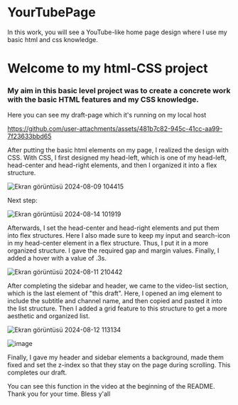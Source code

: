 # YourTubePage
In this work, you will see a YouTube-like home page design where I use my basic html and css knowledge.

# Welcome to my html-CSS project
### My aim in this basic level project was to create a concrete work with the basic HTML features and my CSS knowledge.

Here you can see my draft-page which it's running on my local host

https://github.com/user-attachments/assets/481b7c82-945c-41cc-aa99-7f23633bbd65

After putting the basic html elements on my page, I realized the design with CSS. With CSS, I first designed my head-left, which is one of my head-left, head-center and head-right elements, and then I organized it into a flex structure.

![Ekran görüntüsü 2024-08-09 104415](https://github.com/user-attachments/assets/f76e2485-0798-4594-b0c2-15ae039b224a)

Next step:

![Ekran görüntüsü 2024-08-14 101919](https://github.com/user-attachments/assets/c0d3daaf-91d7-4c01-8a71-69415d8f8883)

Afterwards, I set the head-center and head-right elements and put them into flex structures. Here I also made sure to keep my input and search-icon in my head-center element in a flex structure. Thus, I put it in a more organized structure. I gave the required gap and margin values. Finally, I added a hover with a value of .3s.

![Ekran görüntüsü 2024-08-11 210442](https://github.com/user-attachments/assets/28b3e8fb-e37d-4509-8b83-46c5e61f818a)

After completing the sidebar and header, we came to the video-list section, which is the last element of "this draft". Here, I opened an img element to include the subtitle and channel name, and then copied and pasted it into the list structure. Then I added a grid feature to this structure to get a more aesthetic and organized list. 

![Ekran görüntüsü 2024-08-12 113134](https://github.com/user-attachments/assets/d61a1a86-c3c8-40a1-823b-55db7bb7ac07)

![image](https://github.com/user-attachments/assets/132420fc-f556-4ef0-aed8-cc3bb0806ad9)

Finally, I gave my header and sidebar elements a background, made them fixed and set the z-index so that they stay on the page during scrolling. This completes our draft.

You can see this function in the video at the beginning of the README. Thank you for your time. Bless y'all
